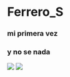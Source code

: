 # Ferrero_S

### mi primera vez

### y no se nada 


<img src="https://tse3.mm.bing.net/th?id=OIP.jEN2lNbfEtuLkQ6JyhSfIgHaKk&pid=Api&P=0&h=180">

<img src="https://tse1.mm.bing.net/th?id=OIP.Gu4v8hrXGC2dWJMl59nxBwHaNL&pid=Api&rs=1&c=1&qlt=95&w=69&h=123">
